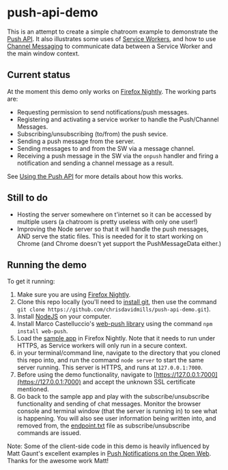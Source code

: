 # push-api-demo

This is an attempt to create a simple chatroom example to demonstrate the [Push API](https://developer.mozilla.org/en-US/docs/Web/API/Push_API). It also illustrates some uses of [Service Workers](https://developer.mozilla.org/en-US/docs/Web/API/Service_Worker_API), and how to use [Channel Messaging](https://developer.mozilla.org/en-US/docs/Web/API/Channel_Messaging_API) to communicate data between a Service Worker and the main window context.

## Current status

At the moment this demo only works on [Firefox Nightly](https://nightly.mozilla.org/). The working parts are:

* Requesting permission to send notifications/push messages.
* Registering and activating a service worker to handle the Push/Channel Messages.
* Subscribing/unsubscribing (to/from) the push sevice.
* Sending a push message from the server.
* Sending messages to and from the SW via a message channel.
* Receiving a push message in the SW via the `onpush` handler and firing a notification and sending a channel message as a result.

See [Using the Push API](https://developer.mozilla.org/en-US/docs/Web/API/Push_API/Using_the_Push_API) for more details about how this works.

## Still to do

* Hosting the server somewhere on t'internet so it can be accessed by multiple users (a chatroom is pretty useless with only one user!)
* Improving the Node server so that it will handle the push messages, AND serve the static files. This is needed for it to start working on Chrome (and Chrome doesn't yet support the PushMessageData either.)


## Running the demo

To get it running:


1. Make sure you are using [Firefox Nightly](https://nightly.mozilla.org/).
2. Clone this repo locally (you'll need to [install git](http://git-scm.com/downloads), then use the command `git clone https://github.com/chrisdavidmills/push-api-demo.git`).
3. Install [NodeJS](https://nodejs.org/) on your computer.
4. Install Marco Castelluccio's [web-push library](https://github.com/marco-c/web-push) using the command `npm install web-push`.
5. Load the [sample app](https://chrisdavidmills.github.io/push-api-demo/) in Firefox Nightly. Note that it needs to run under HTTPS, as Service workers will only run in a secure context.
6. in your terminal/command line, navigate to the directory that you cloned this repo into, and run the command `node server` to start the same server running. This server is HTTPS, and runs at `127.0.0.1:7000`.
7. Before using the demo functionality, navigate to [https://127.0.0.1:7000](https://127.0.0.1:7000) and accept the unknown SSL certificate mentioned.
7. Go back to the sample app and play with the subscribe/unsubscribe functionality and sending of chat messages. Monitor the browser console and terminal window (that the server is running in) to see what is happening. You will also see user information being written into, and removed from, the [endpoint.txt](https://github.com/chrisdavidmills/push-api-demo/blob/gh-pages/endpoint.txt) file as subscribe/unsubscribe commands are issued.

Note: Some of the client-side code in this demo is heavily influenced by Matt Gaunt's excellent examples in [Push Notifications on the Open Web](http://updates.html5rocks.com/2015/03/push-notificatons-on-the-open-web). Thanks for the awesome work Matt!

